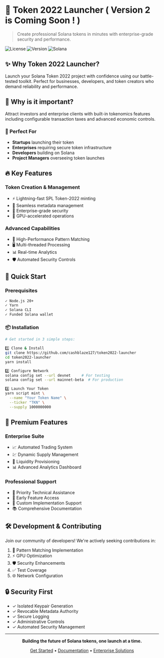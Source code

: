 # 🚀 Token 2022 Launcher ( Version 2 is Coming Soon ! )

> Create professional Solana tokens in minutes with enterprise-grade security and performance.

![License](https://img.shields.io/badge/license-MIT-blue.svg)
![Version](https://img.shields.io/badge/version-1.0.0-green.svg)
![Solana](https://img.shields.io/badge/Solana-Token2022-purple.svg)

## ✨ Why Token 2022 Launcher?

Launch your Solana Token 2022 project with confidence using our battle-tested toolkit. Perfect for businesses, developers, and token creators who demand reliability and performance.

## 🤝 Why is it important?
Attract investors and enterprise clients with built-in tokenomics features including configurable transaction taxes and advanced economic controls.

### 🎯 Perfect For
- **Startups** launching their token
- **Enterprises** requiring secure token infrastructure
- **Developers** building on Solana
- **Project Managers** overseeing token launches

## 🔥 Key Features

### Token Creation & Management
- ⚡ Lightning-fast SPL Token-2022 minting
- 🎨 Seamless metadata management
- 🔐 Enterprise-grade security
- 🚄 GPU-accelerated operations

### Advanced Capabilities
- 🎯 High-Performance Pattern Matching
- 🖥️ Multi-threaded Processing
- 📊 Real-time Analytics
- 🛡️ Automated Security Controls

## 🚀 Quick Start

### Prerequisites
```bash
✓ Node.js 20+
✓ Yarn
✓ Solana CLI
✓ Funded Solana wallet
```

### 📦 Installation

```bash
# Get started in 3 simple steps:

1️⃣ Clone & Install
git clone https://github.com/cashblaze127/token2022-launcher
cd token2022-launcher
yarn install

2️⃣ Configure Network
solana config set --url devnet     # For testing
solana config set --url mainnet-beta  # For production

3️⃣ Launch Your Token
yarn script mint \
  --name "Your Token Name" \
  --ticker "TKN" \
  --supply 1000000000
```

## 💎 Premium Features

### Enterprise Suite
- 📈 Automated Trading System
- 💹 Dynamic Supply Management
- 🌊 Liquidity Provisioning
- 📊 Advanced Analytics Dashboard

### Professional Support
- 🎯 Priority Technical Assistance
- 🔑 Early Feature Access
- 👥 Custom Implementation Support
- 📚 Comprehensive Documentation

## 🛠️ Development & Contributing

Join our community of developers! We're actively seeking contributions in:

1. 🎯 Pattern Matching Implementation
2. ⚡ GPU Optimization
3. 🛡️ Security Enhancements
4. ✅ Test Coverage
5. 🌐 Network Configuration

## 🔒 Security First

- ✓ Isolated Keypair Generation
- ✓ Revocable Metadata Authority
- ✓ Secure Logging
- ✓ Administrative Controls
- ✓ Automated Security Management

---

<div align="center">

**Building the future of Solana tokens, one launch at a time.**

[Get Started](#quick-start) • [Documentation](docs/) • [Enterprise Solutions](enterprise/)

</div>